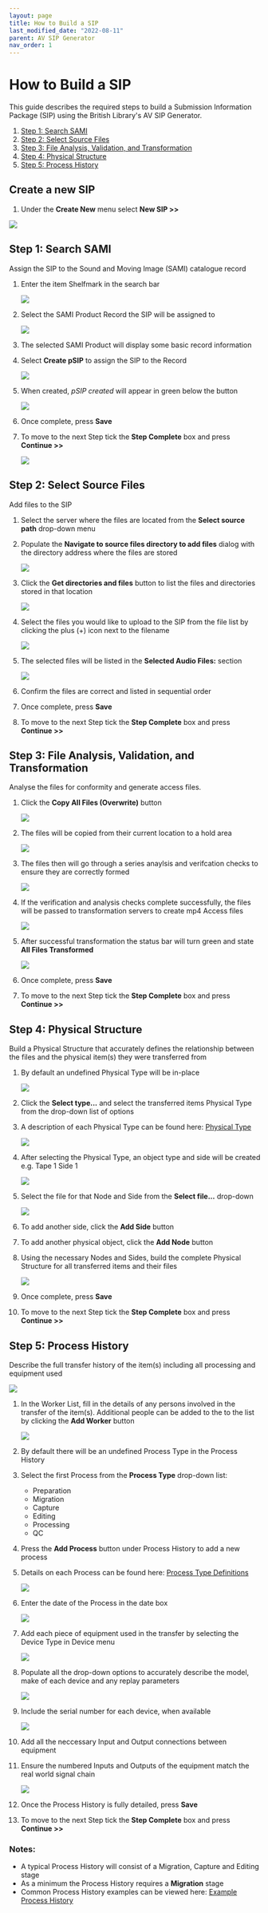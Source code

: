 ```yaml
---
layout: page
title: How to Build a SIP
last_modified_date: "2022-08-11"
parent: AV SIP Generator
nav_order: 1
---
```


# How to Build a SIP

This guide describes the required steps to build a Submission Information Package (SIP) using the British Library's AV SIP Generator.

1. [Step 1: Search SAMI](#step-1-search-sami)
2. [Step 2: Select Source Files](#step-2-select-source-files)
3. [Step 3: File Analysis, Validation, and Transformation](#step-3-file-analysis-validation-and-transformation)
4. [Step 4: Physical Structure](#step-4-physical-structure)
5. [Step 5: Process History](#step-5-process-history)

## Create a new SIP

1. Under the **Create New** menu select **New SIP >>**

<img src="{{ site.baseurl }}/assets/images/how_to_build_a_sip/1_new_sip.png">

## Step 1: Search SAMI

Assign the SIP to the Sound and Moving Image (SAMI) catalogue record

1. Enter the item Shelfmark in the search bar

    <img src="{{ site.baseurl }}/assets/images/how_to_build_a_sip/2_search_sami.png">

2. Select the SAMI Product Record the SIP will be assigned to

    <img src="{{ site.baseurl }}/assets/images/how_to_build_a_sip/3_search_sami.png">

3. The selected SAMI Product will display some basic record information
4. Select **Create pSIP** to assign the SIP to the Record

    <img src="{{ site.baseurl }}/assets/images/how_to_build_a_sip/4_search_sami.png">

5. When created, _pSIP created_ will appear in green below the button

    <img src="{{ site.baseurl }}/assets/images/how_to_build_a_sip/5_search_sami.png">

6. Once complete, press **Save**
7. To move to the next Step tick the **Step Complete** box and press **Continue >>**

    <img src="{{ site.baseurl }}/assets/images/how_to_build_a_sip/save_sc_c.png">

## Step 2: Select Source Files

Add files to the SIP

1. Select the server where the files are located from the **Select source path** drop-down menu
2. Populate the **Navigate to source files directory to add files** dialog with the directory address where the files are stored

    <img src="{{ site.baseurl }}/assets/images/how_to_build_a_sip/6_select_source_files.png">

3. Click the **Get directories and files** button to list the files and directories stored in that location

    <img src="{{ site.baseurl }}/assets/images/how_to_build_a_sip/7_select_source_files.png">

4. Select the files you would like to upload to the SIP from the file list by clicking the plus (+) icon next to the filename

    <img src="{{ site.baseurl }}/assets/images/how_to_build_a_sip/8_select_source_files.png">

5. The selected files will be listed in the **Selected Audio Files:** section

    <img src="{{ site.baseurl }}/assets/images/how_to_build_a_sip/9_select_source_files.png">

6. Confirm the files are correct and listed in sequential order
7. Once complete, press **Save**
8. To move to the next Step tick the **Step Complete** box and press **Continue >>**

## Step 3: File Analysis, Validation, and Transformation

Analyse the files for conformity and generate access files.

1. Click the **Copy All Files (Overwrite)** button

    <img src="{{ site.baseurl }}/assets/images/how_to_build_a_sip/10_file_analysis.png">

2. The files will be copied from their current location to a hold area 

    <img src="{{ site.baseurl }}/assets/images/how_to_build_a_sip/11_file_analysis.png">

3. The files then will go through a series anaylsis and verifcation checks to ensure they are correctly formed

    <img src="{{ site.baseurl }}/assets/images/how_to_build_a_sip/12_file_analysis.png">

4. If the verification and analysis checks complete successfully, the files will be passed to transformation servers to create mp4 Access files

    <img src="{{ site.baseurl }}/assets/images/how_to_build_a_sip/13_file_analysis.png">

5. After successful transformation the status bar will turn green and state **All Files Transformed**

    <img src="{{ site.baseurl }}/assets/images/how_to_build_a_sip/14_file_analysis.png">

6. Once complete, press **Save**
7. To move to the next Step tick the **Step Complete** box and press **Continue >>**

## Step 4: Physical Structure

Build a Physical Structure that accurately defines the relationship between the files and the physical item(s) they were transferred from

1. By default an undefined Physical Type will be in-place

    <img src="{{ site.baseurl }}/assets/images/how_to_build_a_sip/15_physical_structure.png">

2. Click the **Select type...** and select the transferred items Physical Type from the drop-down list of options
3. A description of each Physical Type can be found here: [Physical Type](\\link)

    <img src="{{ site.baseurl }}/assets/images/how_to_build_a_sip/16_physical_structure.png">

4. After selecting the Physical Type, an object type and side will be created e.g. Tape 1 Side 1

    <img src="{{ site.baseurl }}/assets/images/how_to_build_a_sip/17_physical_structure.png">

5. Select the file for that Node and Side from the **Select file...** drop-down

    <img src="{{ site.baseurl }}/assets/images/how_to_build_a_sip/18_physical_structure.png">

6. To add another side, click the **Add Side** button
7. To add another physical object, click the **Add Node** button
8. Using the necessary Nodes and Sides, build the complete Physical Structure for all transferred items and their files

    <img src="{{ site.baseurl }}/assets/images/how_to_build_a_sip/19_physical_structure.png">

9. Once complete, press **Save**
10. To move to the next Step tick the **Step Complete** box and press **Continue >>**

## Step 5: Process History

Describe the full transfer history of the item(s) including all processing and equipment used

<img src="{{ site.baseurl }}/assets/images/how_to_build_a_sip/20_process_metadata.png">

1. In the Worker List, fill in the details of any persons involved in the transfer of the item(s). Additional people can be added to the to the list by clicking the **Add Worker** button

    <img src="{{ site.baseurl }}/assets/images/how_to_build_a_sip/21_process_metadata.png">

2. By default there will be an undefined Process Type in the Process History
3. Select the first Process from the **Process Type** drop-down list:

    * Preparation
    * Migration
    * Capture
    * Editing
    * Processing
    * QC

4. Press the **Add Process** button under Process History to add a new process
5. Details on each Process can be found here: [Process Type Definitions](\\link)

    <img src="{{ site.baseurl }}/assets/images/how_to_build_a_sip/22_process_metadata.png">

6. Enter the date of the Process in the date box

    <img src="{{ site.baseurl }}/assets/images/how_to_build_a_sip/23_process_metadata.png">

7. Add each piece of equipment used in the transfer by selecting the Device Type in Device menu

    <img src="{{ site.baseurl }}/assets/images/how_to_build_a_sip/24_process_metadata.png">

8. Populate all the drop-down options to accurately describe the model, make of each device and any replay parameters

    <img src="{{ site.baseurl }}/assets/images/how_to_build_a_sip/25_process_metadata.png">

9. Include the serial number for each device, when available

    <img src="{{ site.baseurl }}/assets/images/how_to_build_a_sip/26_process_metadata.png">

10. Add all the neccessary Input and Output connections between equipment
11. Ensure the numbered Inputs and Outputs of the equipment match the real world signal chain

    <img src="{{ site.baseurl }}/assets/images/how_to_build_a_sip/27_process_metadata.png">

12. Once the Process History is fully detailed, press **Save**
13. To move to the next Step tick the **Step Complete** box and press **Continue >>**

### Notes:
* A typical Process History will consist of a Migration, Capture and Editing stage
* As a minimum the Process History requires a **Migration** stage
* Common Process History examples can be viewed here: [Example Process History](\\link)



